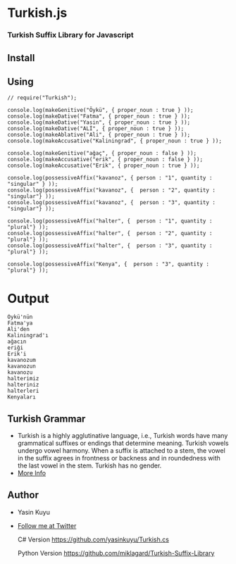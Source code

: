 Turkish.js
==========

### Turkish Suffix Library for Javascript

## Install 

## Using
    
    // require("Turkish");

    console.log(makeGenitive("Öykü", { proper_noun : true } ));
    console.log(makeDative("Fatma", { proper_noun : true } ));
    console.log(makeDative("Yasin", { proper_noun : true } ));
    console.log(makeDative("ALİ", { proper_noun : true } ));
    console.log(makeAblative("Ali", { proper_noun : true } ));
    console.log(makeAccusative("Kaliningrad", { proper_noun : true } ));

    console.log(makeGenitive("ağaç", { proper_noun : false } ));
    console.log(makeAccusative("erik", { proper_noun : false } ));
    console.log(makeAccusative("Erik", { proper_noun : true } ));

    console.log(possessiveAffix("kavanoz", { person : "1", quantity : "singular" } ));
    console.log(possessiveAffix("kavanoz", {  person : "2", quantity : "singular"} ));
    console.log(possessiveAffix("kavanoz", {  person : "3", quantity : "singular"} ));

    console.log(possessiveAffix("halter", {  person : "1", quantity : "plural"} ));
    console.log(possessiveAffix("halter", {  person : "2", quantity : "plural"} ));
    console.log(possessiveAffix("halter", {  person : "3", quantity : "plural"} ));

    console.log(possessiveAffix("Kenya", {  person : "3", quantity : "plural"} ));
        
# Output
  
    Öykü'nün
    Fatma'ya
    Ali'den
    Kaliningrad'ı
    ağacın
    eriği
    Erik'i
    kavanozum
    kavanozun
    kavanozu
    halterimiz
    halteriniz
    halterleri
    Kenyaları

## Turkish Grammar
 * Turkish is a highly agglutinative language, i.e., Turkish words have many grammatical suffixes or endings that determine meaning. Turkish vowels undergo vowel harmony. When a suffix is attached to a stem, the vowel in the suffix agrees in frontness or backness and in roundedness with the last vowel in the stem. Turkish has no gender.
 * [More Info](http://en.wikipedia.org/wiki/Turkish_grammar)

## Author
 * Yasin Kuyu
 * [Follow me at Twitter](http://twitter.com/yasinkuyu)

  
      C# Version
      https://github.com/yasinkuyu/Turkish.cs
      
      Python Version
      https://github.com/miklagard/Turkish-Suffix-Library
